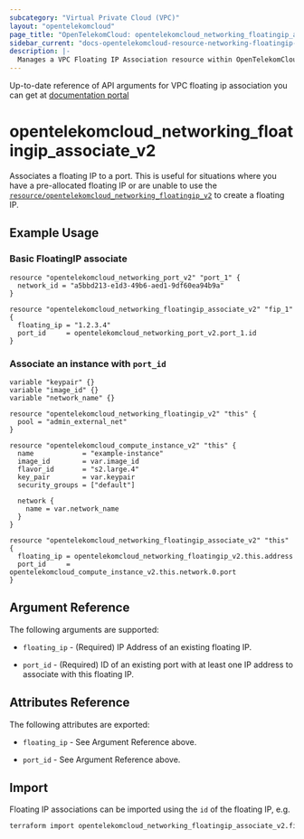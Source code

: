 ```yaml
---
subcategory: "Virtual Private Cloud (VPC)"
layout: "opentelekomcloud"
page_title: "OpenTelekomCloud: opentelekomcloud_networking_floatingip_associate_v2"
sidebar_current: "docs-opentelekomcloud-resource-networking-floatingip-associate-v2"
description: |-
  Manages a VPC Floating IP Association resource within OpenTelekomCloud.
---
```


Up-to-date reference of API arguments for VPC floating ip association you can get at
[documentation portal](https://docs.otc.t-systems.com/virtual-private-cloud/api-ref/native_openstack_neutron_apis_v2.0/floating_ip_address)

# opentelekomcloud_networking_floatingip_associate_v2

Associates a floating IP to a port. This is useful for situations
where you have a pre-allocated floating IP or are unable to use the
[`resource/opentelekomcloud_networking_floatingip_v2`](networking_floatingip_v2.md) to create a floating IP.

## Example Usage

### Basic FloatingIP associate

```hcl
resource "opentelekomcloud_networking_port_v2" "port_1" {
  network_id = "a5bbd213-e1d3-49b6-aed1-9df60ea94b9a"
}

resource "opentelekomcloud_networking_floatingip_associate_v2" "fip_1" {
  floating_ip = "1.2.3.4"
  port_id     = opentelekomcloud_networking_port_v2.port_1.id
}
```

### Associate an instance with `port_id`

```hcl
variable "keypair" {}
variable "image_id" {}
variable "network_name" {}

resource "opentelekomcloud_networking_floatingip_v2" "this" {
  pool = "admin_external_net"
}

resource "opentelekomcloud_compute_instance_v2" "this" {
  name            = "example-instance"
  image_id        = var.image_id
  flavor_id       = "s2.large.4"
  key_pair        = var.keypair
  security_groups = ["default"]

  network {
    name = var.network_name
  }
}

resource "opentelekomcloud_networking_floatingip_associate_v2" "this" {
  floating_ip = opentelekomcloud_networking_floatingip_v2.this.address
  port_id     = opentelekomcloud_compute_instance_v2.this.network.0.port
}
```

## Argument Reference

The following arguments are supported:

* `floating_ip` - (Required) IP Address of an existing floating IP.

* `port_id` - (Required) ID of an existing port with at least one IP address to
  associate with this floating IP.

## Attributes Reference

The following attributes are exported:

* `floating_ip` - See Argument Reference above.

* `port_id` - See Argument Reference above.

## Import

Floating IP associations can be imported using the `id` of the floating IP, e.g.

```sh
terraform import opentelekomcloud_networking_floatingip_associate_v2.fip 2c7f39f3-702b-48d1-940c-b50384177ee1
```
